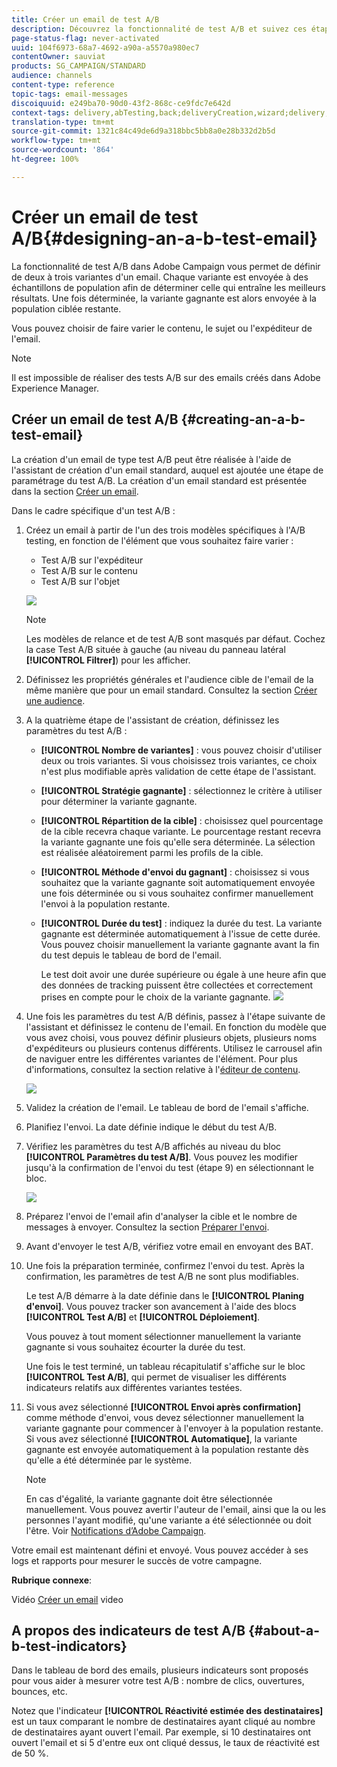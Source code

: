 ```yaml
---
title: Créer un email de test A/B
description: Découvrez la fonctionnalité de test A/B et suivez ces étapes pour créer un email depuis un modèle de test A/B dans Adobe Campaign.
page-status-flag: never-activated
uuid: 104f6973-68a7-4692-a90a-a5570a980ec7
contentOwner: sauviat
products: SG_CAMPAIGN/STANDARD
audience: channels
content-type: reference
topic-tags: email-messages
discoiquuid: e249ba70-90d0-43f2-868c-ce9fdc7e642d
context-tags: delivery,abTesting,back;deliveryCreation,wizard;delivery,main
translation-type: tm+mt
source-git-commit: 1321c84c49de6d9a318bbc5bb8a0e28b332d2b5d
workflow-type: tm+mt
source-wordcount: '864'
ht-degree: 100%

---
```



# Créer un email de test A/B{#designing-an-a-b-test-email}

La fonctionnalité de test A/B dans Adobe Campaign vous permet de définir de deux à trois variantes d&#39;un email. Chaque variante est envoyée à des échantillons de population afin de déterminer celle qui entraîne les meilleurs résultats. Une fois déterminée, la variante gagnante est alors envoyée à la population ciblée restante.

Vous pouvez choisir de faire varier le contenu, le sujet ou l&#39;expéditeur de l&#39;email.

>[!NOTE]
>
>Il est impossible de réaliser des tests A/B sur des emails créés dans Adobe Experience Manager.

## Créer un email de test A/B    {#creating-an-a-b-test-email}

La création d&#39;un email de type test A/B peut être réalisée à l&#39;aide de l&#39;assistant de création d&#39;un email standard, auquel est ajoutée une étape de paramétrage du test A/B. La création d&#39;un email standard est présentée dans la section [Créer un email](../../channels/using/creating-an-email.md).

Dans le cadre spécifique d&#39;un test A/B :

1. Créez un email à partir de l&#39;un des trois modèles spécifiques à l&#39;A/B testing, en fonction de l&#39;élément que vous souhaitez faire varier :

   * Test A/B sur l&#39;expéditeur
   * Test A/B sur le contenu
   * Test A/B sur l&#39;objet

   ![](assets/create_ab_testing.png)

   >[!NOTE]
   >
   >Les modèles de relance et de test A/B sont masqués par défaut. Cochez la case Test A/B située à gauche (au niveau du panneau latéral **[!UICONTROL Filtrer]**) pour les afficher.

1. Définissez les propriétés générales et l&#39;audience cible de l&#39;email de la même manière que pour un email standard. Consultez la section [Créer une audience](../../audiences/using/creating-audiences.md).
1. A la quatrième étape de l&#39;assistant de création, définissez les paramètres du test A/B :

   * **[!UICONTROL Nombre de variantes]** : vous pouvez choisir d&#39;utiliser deux ou trois variantes. Si vous choisissez trois variantes, ce choix n&#39;est plus modifiable après validation de cette étape de l&#39;assistant.
   * **[!UICONTROL Stratégie gagnante]** : sélectionnez le critère à utiliser pour déterminer la variante gagnante.
   * **[!UICONTROL Répartition de la cible]** : choisissez quel pourcentage de la cible recevra chaque variante. Le pourcentage restant recevra la variante gagnante une fois qu&#39;elle sera déterminée. La sélection est réalisée aléatoirement parmi les profils de la cible.
   * **[!UICONTROL Méthode d&#39;envoi du gagnant]** : choisissez si vous souhaitez que la variante gagnante soit automatiquement envoyée une fois déterminée ou si vous souhaitez confirmer manuellement l&#39;envoi à la population restante.
   * **[!UICONTROL Durée du test]** : indiquez la durée du test. La variante gagnante est déterminée automatiquement à l&#39;issue de cette durée. Vous pouvez choisir manuellement la variante gagnante avant la fin du test depuis le tableau de bord de l&#39;email.

      Le test doit avoir une durée supérieure ou égale à une heure afin que des données de tracking puissent être collectées et correctement prises en compte pour le choix de la variante gagnante.
   ![](assets/ab_parameters.png)

1. Une fois les paramètres du test A/B définis, passez à l&#39;étape suivante de l&#39;assistant et définissez le contenu de l&#39;email. En fonction du modèle que vous avez choisi, vous pouvez définir plusieurs objets, plusieurs noms d&#39;expéditeurs ou plusieurs contenus différents. Utilisez le carrousel afin de naviguer entre les différentes variantes de l&#39;élément. Pour plus d&#39;informations, consultez la section relative à l&#39;[éditeur de contenu](../../designing/using/designing-content-in-adobe-campaign.md).

   ![](assets/create_ab_testing2.png)

1. Validez la création de l&#39;email. Le tableau de bord de l&#39;email s&#39;affiche.
1. Planifiez l&#39;envoi. La date définie indique le début du test A/B.
1. Vérifiez les paramètres du test A/B affichés au niveau du bloc **[!UICONTROL Paramètres du test A/B]**. Vous pouvez les modifier jusqu&#39;à la confirmation de l&#39;envoi du test (étape 9) en sélectionnant le bloc.

   ![](assets/create_ab_testing3.png)

1. Préparez l&#39;envoi de l&#39;email afin d&#39;analyser la cible et le nombre de messages à envoyer. Consultez la section [Préparer l&#39;envoi](../../sending/using/preparing-the-send.md).
1. Avant d&#39;envoyer le test A/B, vérifiez votre email en envoyant des BAT.
1. Une fois la préparation terminée, confirmez l&#39;envoi du test. Après la confirmation, les paramètres de test A/B ne sont plus modifiables.

   Le test A/B démarre à la date définie dans le **[!UICONTROL Planing d&#39;envoi]**. Vous pouvez tracker son avancement à l&#39;aide des blocs **[!UICONTROL Test A/B]** et **[!UICONTROL Déploiement]**.

   Vous pouvez à tout moment sélectionner manuellement la variante gagnante si vous souhaitez écourter la durée du test.

   Une fois le test terminé, un tableau récapitulatif s&#39;affiche sur le bloc **[!UICONTROL Test A/B]**, qui permet de visualiser les différents indicateurs relatifs aux différentes variantes testées.

1. Si vous avez sélectionné **[!UICONTROL Envoi après confirmation]** comme méthode d&#39;envoi, vous devez sélectionner manuellement la variante gagnante pour commencer à l&#39;envoyer à la population restante. Si vous avez sélectionné **[!UICONTROL Automatique]**, la variante gagnante est envoyée automatiquement à la population restante dès qu&#39;elle a été déterminée par le système.

   >[!NOTE]
   >
   >En cas d&#39;égalité, la variante gagnante doit être sélectionnée manuellement. Vous pouvez avertir l&#39;auteur de l&#39;email, ainsi que la ou les personnes l&#39;ayant modifié, qu&#39;une variante a été sélectionnée ou doit l&#39;être. Voir [Notifications d’Adobe Campaign](../../administration/using/sending-internal-notifications.md).

Votre email est maintenant défini et envoyé. Vous pouvez accéder à ses logs et rapports pour mesurer le succès de votre campagne.

**Rubrique connexe**:

Vidéo [Créer un email](https://docs.adobe.com/content/help/en/campaign-learn/campaign-standard-tutorials/getting-started/create-email-from-homepage.html)    video

## A propos des indicateurs de test A/B {#about-a-b-test-indicators}

Dans le tableau de bord des emails, plusieurs indicateurs sont proposés pour vous aider à mesurer votre test A/B : nombre de clics, ouvertures, bounces, etc.

Notez que l&#39;indicateur **[!UICONTROL Réactivité estimée des destinataires]** est un taux comparant le nombre de destinataires ayant cliqué au nombre de destinataires ayant ouvert l&#39;email. Par exemple, si 10 destinataires ont ouvert l&#39;email et si 5 d&#39;entre eux ont cliqué dessus, le taux de réactivité est de 50 %.
